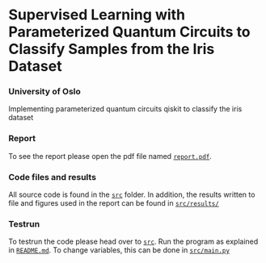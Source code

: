 # Supervised Learning with Parameterized Quantum Circuits to Classify Samples from the Iris Dataset
### University of Oslo

Implementing parameterized quantum circuits qiskit to classify the iris dataset

### Report
To see the report please open the pdf file named [`report.pdf`](https://github.com/philipkarim/Supervised-Learning-with-Parameterized-Quantum-Circuits/report.pdf).

### Code files and results
All source code is found in the [`src`](https://github.com/philipkarim/Supervised-Learning-with-Parameterized-Quantum-Circuits/tree/main/scr) folder. In addition, the results written to file and figures used in the report can be found in [`src/results/`](https://github.com/philipkarim/Supervised-Learning-with-Parameterized-Quantum-Circuits/tree/main/scr/Results)

### Testrun
To testrun the code please head over to [`src`](https://github.com/philipkarim/Supervised-Learning-with-Parameterized-Quantum-Circuits/tree/main/src). Run the program as explained in [`README.md`](https://github.com/philipkarim/Supervised-Learning-with-Parameterized-Quantum-Circuits/blob/main/src/README.md). To change variables, this can be done in [`src/main.py`](https://github.com/philipkarim/Supervised-Learning-with-Parameterized-Quantum-Circuits/tree/main/src)
